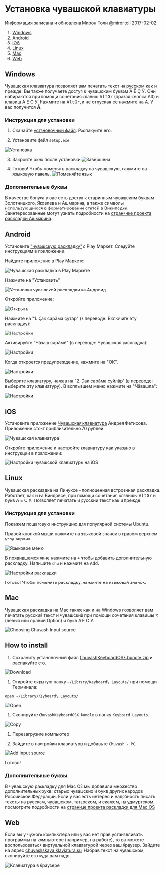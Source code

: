 # Установка чувашской клавиатуры
Информация записана и обновлена Мирон Толи 
@mirontoli 2017-02-02.

1. [Windows](#windows)
1. [Android](#android)
1. [iOS](#ios)
1. [Linux](#linux)
1. [Mac](#mac)
1. [Web](#web)

## Windows
Чувашская клавиатура позволяет вам печатать текст на русском как и прежде. Вы также получаете доступ к чувашским буквам Ӑ Ӗ Ҫ Ӳ. 
Они набираются при помощи сочетания клавиш <kbd>AltGr</kbd> (правая кнопка Alt) и клавиш А Е С У.
Нажмите на <kbd>AltGr</kbd>, и не отпуская ее нажмите на А. У вас получится **Ӑ**. 

### Инструкция для установки

1. Скачайте [установочный файл](http://bit.ly/cv-kbd-win). Распакуйте его. 

2. Установите файл `setup.exe`

  ![Установка](img/cv-kbd-win-001.png) 

3. Закройте окно после установки
  ![Завершена](img/cv-kbd-win-002.png)

4. Готово! Чтобы поменять раскладку на чувашскую, нажмите на языковую панель.
  ![Поменяйте язык](img/cv-kbd-win-003.png)

### Дополнительные буквы
В качестве бонуса у вас есть доступ к старинным чувашским буквам Золотницкого, Яковлева и Ашмарина, 
а также символы использующиюся в форматировании статей в Википедии. Заинтересованные могут узнать подробности на [страничке проекта раскладки Ашмарина](http://bit.ly/asm-kbd). 

## Android

Установите ["чувашскую раскладку"](http://bit.ly/cv-kbd-android) с Play Маркет. Следуйте инструкциям в приложении. 

Найдите приложение в Play Маркете:

![Чувашская раскладка в Play Маркете](img/cv-kbd-android-001-ru.png)

Нажмите на "Установить"

![Установка чувашской раскладки на Андроид](img/cv-kbd-android-003-ru.png)

Откройте приложение:

![Открыть](img/cv-kbd-android-004-ru.png)

Нажмите на "1. Ҫак сарӑма ҫутӑр" (в переводе: Включите эту раскладку):

![Настройки](img/cv-kbd-android-005.png)

Активируйте "Чӑваш сарӑмӗ" (в переводе: Чувашская раскладка):

![Настройки](img/cv-kbd-android-006.png)

Когда откроется предупреждение, нажмите на "ОК". 

![Настройки](img/cv-kbd-android-007-ru.png)

Выберите клавиатуру, нажав на "2. Ҫак сарӑма суйлӑр" (в переводе: выберите эту клавиатуру). 
В всплывшем меню нажмите на "Чӑвашла":

![Настройки](img/cv-kbd-android-008.png)

## iOS

Установите приложение [Чувашская клавиатура](http://bit.ly/cv-kbd-ios) Андрея Фетисова. Приложение стоит приблизительно 70 рублей.

![Чувашская клавиатура](img/cv-kbd-ios-001-ru.png)

Откройте приложение и настройте клавиатуру как указано в инструкции в приложении:

![Настройки чувашской клавиатуры на iOS](img/cv-kbd-ios-002.png)

## Linux

Чувашская раскладка на Линуксе - полноценная встроенная раскладка. Работает, как и на Виндовсе, при помощи сочетания клавишы <kbd>AltGr</kbd> и букв  А Е С У. 
Позволяет печатать и русский текст как и прежде. 

### Инструкция для установки
Покажем пошаговую инструкцию для популярной системы Ubuntu.

Правой кнопкой мыши нажмите на языковой значок в правом верхнем углу экрана.

![Языковое меню](img/cv-kbd-ubuntu-001.png)

В появившемся окне нажмите на <kbd>+</kbd> чтобы добавить дополнительную раскладку. Напишите `chu` и нажмите на <kbd>Add</kbd>. 

![Настройки раскладки](img/cv-kbd-ubuntu-002.png)

Готово! Чтобы поменять раскладку, нажмите на языковой значок. 

## Mac

Чувашская раскладка на Mac также как и на Windows позволяет вам печатать русский текст 
и чувашский при помощи сочетания клавишы <kbd>⌥</kbd> (левый или правый Option) и букв А Е С У.

![Choosing Chuvash Input source](img/cv-kbd-mac-000.png?raw=true)

## How to install
1. Сохраниту установочный файл [ChuvashKeyboardOSX.bundle.zip](http://bit.ly/cv-kbd-mac) и распакуйте его.

  ![Download](img/cv-kbd-mac-001.png?raw=true)

1. Откройте скрытую папку `~/Library/Keyboard\ Layouts/` при помощи Терминала:
  
  ```open ~/Library/Keyboard\ Layouts/```

  ![Open](img/cv-kbd-mac-003.png?raw=true)

1. Скопируйте `ChuvashKeyboardOSX.bundle` в папку `Keyboard Layouts`.

  ![Copy](img/cv-kbd-mac-004.png?raw=true)

1. Перезагрузите компьютер

1. Зайдите в настройки клавиатуры и добавьте `Chuvash - PC`. 

  ![Add input source](img/cv-kbd-mac-005.png?raw=true)

Готово!

### Дополнительные буквы

В чувашскую раскладку для Mac OS мы добавили множество дополнительных букв: старых чувашских и букв других народов Российской Федерации. 
Если у вас есть интерес и надобность писать тексты на русском, чувашском, татарском, и скажем, на удмуртском, посмотрите подробности на 
[странице проекта раскладки для Mac OS](https://github.com/mirontoli/chuvash-kbd/tree/master/Mac)

## Web
Если вы у чужого компьютера или у вас нет прав устанавливать программы на компьютере (например, на работе), 
то вы можете воспользоваться виртуальной клавиатурой через ваш браузер. Зайдите на адрес [chuvashskaya.klaviatura.su](http://bit.ly/cv-kbd-web). Набрав текст на чувашском, скопируйте его куда вам надо.

![Клавиатура в браузере](img/cv-kbd-web.png)


